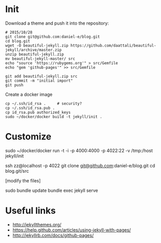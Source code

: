 # Init

Download a theme and push it into the repository:

```
# 2015/10/28
git clone git@github.com:daniel-e/blog.git
cd blog.git
wget -O beautiful-jekyll.zip https://github.com/daattali/beautiful-jekyll/archive/master.zip
unzip beautiful-jekyll.zip
mv beautiful-jekyll-master/ src
echo "source 'https://rubygems.org'" > src/Gemfile
echo "gem 'github-pages'" >> src/Gemfile

git add beautiful-jekyll.zip src
git commit -m "initial import"
git push
```

Create a docker image

```
cp ~/.ssh/id_rsa .     # security?
cp ~/.ssh/id_rsa.pub .
cp id_rsa.pub authorized_keys
sudo ~/docker/docker build -t jekyll/init .
```

# Customize

sudo ~/docker/docker run -t -i -p 4000:4000 -p 4022:22 -v /tmp:/host jekyll/init

ssh zz@localhost -p 4022
git clone git@github.com:daniel-e/blog.git
cd blog.git/src

[modify the files]

sudo bundle update
bundle exec jekyll serve

# Useful links

* http://jekyllthemes.org/
* https://help.github.com/articles/using-jekyll-with-pages/
* http://jekyllrb.com/docs/github-pages/


